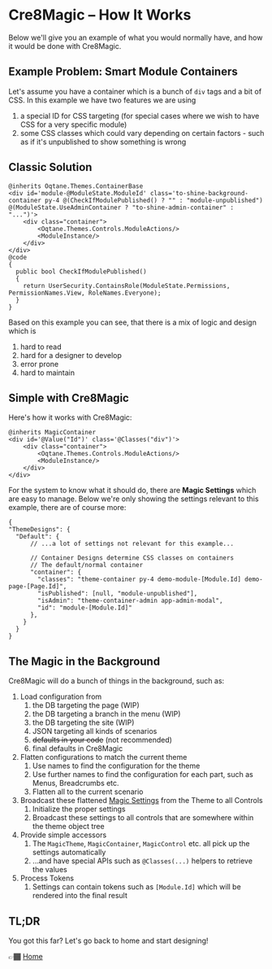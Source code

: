 # Cre8Magic – How It Works

Below we'll give you an example of what you would normally have, and how it would be done with Cre8Magic.

## Example Problem: Smart Module Containers

Let's assume you have a container which is a bunch of `div` tags and a bit of CSS. 
In this example we have two features we are using

1. a special ID for CSS targeting (for special cases where we wish to have CSS for a very specific module)
1. some CSS classes which could vary depending on certain factors - such as if it's unpublished to show something is wrong

## Classic Solution

```razor
@inherits Oqtane.Themes.ContainerBase
<div id='module-@ModuleState.ModuleId' class='to-shine-background-container py-4 @(CheckIfModulePublished() ? "" : "module-unpublished") @(ModuleState.UseAdminContainer ? "to-shine-admin-container" : "...")'>
    <div class="container">
        <Oqtane.Themes.Controls.ModuleActions/>
        <ModuleInstance/>
    </div>
</div>
@code
{
  public bool CheckIfModulePublished()
  {
    return UserSecurity.ContainsRole(ModuleState.Permissions, PermissionNames.View, RoleNames.Everyone);
  }
}
```

Based on this example you can see, that there is a mix of logic and design which is 

1. hard to read
1. hard for a designer to develop
1. error prone
1. hard to maintain

## Simple with Cre8Magic

Here's how it works with Cre8Magic:

```razor
@inherits MagicContainer
<div id='@Value("Id")' class='@Classes("div")'>
    <div class="container">
        <Oqtane.Themes.Controls.ModuleActions/>
        <ModuleInstance/>
    </div>
</div>
```

For the system to know what it should do, there are **Magic Settings** which are easy to manage. 
Below we're only showing the settings relevant to this example, there are of course more:

```jsonc
{
"ThemeDesigns": {
  "Default": {
      // ...a lot of settings not relevant for this example...

      // Container Designs determine CSS classes on containers
      // The default/normal container
      "container": {
        "classes": "theme-container py-4 demo-module-[Module.Id] demo-page-[Page.Id]",
        "isPublished": [null, "module-unpublished"],
        "isAdmin": "theme-container-admin app-admin-modal",
        "id": "module-[Module.Id]"
      },
    }
  }
}
```
## The Magic in the Background

Cre8Magic will do a bunch of things in the background, such as:

1. Load configuration from
    1. the DB targeting the page (WIP)
    1. the DB targeting a branch in the menu (WIP)
    1. the DB targeting the site (WIP)
    1. JSON targeting all kinds of scenarios
    1. ~~defaults in your code~~ (not recommended)
    1. final defaults in Cre8Magic
1. Flatten configurations to match the current theme
    1. Use names to find the configuration for the theme
    1. Use further names to find the configuration for each part, such as Menus, Breadcrumbs etc.
    1. Flatten all to the current scenario
1. Broadcast these flattened [Magic Settings](./magic-settings.md) from the Theme to all Controls
    1. Initialize the proper settings
    1. Broadcast these settings to all controls that are somewhere within the theme object tree
1. Provide simple accessors
    1. The `MagicTheme`, `MagicContainer`, `MagicControl` etc. all pick up the settings automatically
    1. ...and have special APIs such as `@Classes(...)` helpers to retrieve the values
1. Process Tokens
    1. Settings can contain tokens such as `[Module.Id]` which will be rendered into the final result

## TL;DR

You got this far? Let's go back to home and start designing! 

👉🏾 [Home](../readme.md)
